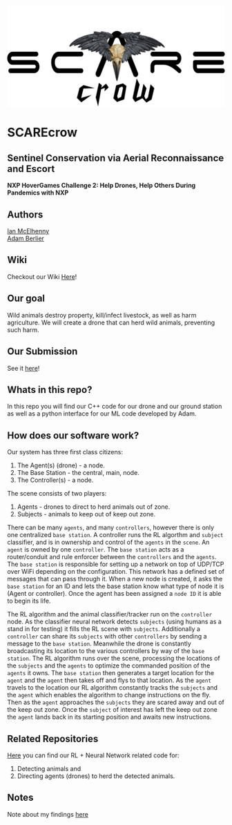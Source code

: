 ![](https://github.com/mcelhennyi/NXP-HoverGames-2/blob/master/SCAREcrow_logo.png)

# SCAREcrow
## Sentinel Conservation via Aerial Reconnaissance and Escort
**NXP HoverGames Challenge 2: Help Drones, Help Others During Pandemics with NXP**

## Authors
[Ian McElhenny](https://www.linkedin.com/in/ian-mcelhenny)  
[Adam Berlier](https://www.linkedin.com/in/ajberlier/)

## Wiki
Checkout our Wiki [Here](https://github.com/mcelhennyi/NXP-HoverGames-2/wiki)!

## Our goal
Wild animals destroy property, kill/infect livestock, as well as harm agriculture. We will create a drone that can herd wild animals, preventing such harm.

## Our Submission
See it [here](https://www.hackster.io/contests/hovergames2/hardware_applications/12777)!

## Whats in this repo?
In this repo you will find our C++ code for our drone and our ground station as well as a python interface for our ML code developed by Adam.

## How does our software work?
Our system has three first class citizens:  
1) The Agent(s) (drone) - a node.
2) The Base Station - the central, main, node.
3) The Controller(s) - a node.

The scene consists of two players:  
1) Agents - drones to direct to herd animals out of zone.
2) Subjects - animals to keep out of keep out zone.

There can be many `agents`, and many `controllers`, however there is only one centralized `base station`. A controller runs the RL algorthm and `subject` classifier, and is in ownership and control of the `agents` in the `scene`. An `agent` is owned by one `controller`. The `base station` acts as a router/conduit and rule enforcer between the `controllers` and the `agents`. The `base station` is responsible for setting up a network on top of UDP/TCP over WiFi depending on the configuration. This network has a defined set of messages that can pass through it. When a new node is created, it asks the `base station` for an ID and lets the base station know what type of node it is (Agent or controller). Once the agent has been assigned a `node ID` it is able to begin its life.

The RL algorithm and the animal classifier/tracker run on the `controller` node. As the classifier neural network detects `subjects` (using humans as a stand in for testing) it fills the RL scene with `subjects`. Additionally a `controller` can share its `subjects` with other `controllers` by sending a message to the `base station`. Meanwhile the drone is constantly broadcasting its location to the various controllers by way of the `base station`. The RL algorithm runs over the scene, processing the locations of the `subjects` and the `agents` to optimize the commanded position of the `agents` it owns. The `base station` then generates a target location for the `agent` and the `agent` then takes off and flys to that location. As the `agent` travels to the location our RL algorithm constantly tracks the `subjects` and the `agent` which enables the algorithm to change instructions on the fly. Then as the `agent` approaches the `subjects` they are scared away and out of the keep out zone. Once the `subject` of interest has left the keep out zone the `agent` lands back in its starting position and awaits new instructions.

## Related Repositories
[Here](https://github.com/ajberlier/gym-scarecrow) you can find our RL + Neural Network related code for:  
1) Detecting animals and  
2) Directing agents (drones) to herd the detected animals.

## Notes
Note about my findings [here](https://github.com/mcelhennyi/NXP-HoverGames-2/blob/master/NOTES.md)
